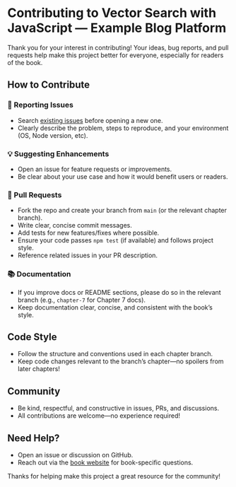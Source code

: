 # Contributing to Vector Search with JavaScript — Example Blog Platform

Thank you for your interest in contributing! Your ideas, bug reports, and pull requests help make this project better for everyone, especially for readers of the book.

## How to Contribute

### 🐛 Reporting Issues
- Search [existing issues](https://github.com/hummusonrails/vector-example-blog-platform/issues) before opening a new one.
- Clearly describe the problem, steps to reproduce, and your environment (OS, Node version, etc).

### 💡 Suggesting Enhancements
- Open an issue for feature requests or improvements.
- Be clear about your use case and how it would benefit users or readers.

### 🔧 Pull Requests
- Fork the repo and create your branch from `main` (or the relevant chapter branch).
- Write clear, concise commit messages.
- Add tests for new features/fixes where possible.
- Ensure your code passes `npm test` (if available) and follows project style.
- Reference related issues in your PR description.

### 📚 Documentation
- If you improve docs or README sections, please do so in the relevant branch (e.g., `chapter-7` for Chapter 7 docs).
- Keep documentation clear, concise, and consistent with the book’s style.

## Code Style
- Follow the structure and conventions used in each chapter branch.
- Keep code changes relevant to the branch’s chapter—no spoilers from later chapters!

## Community
- Be kind, respectful, and constructive in issues, PRs, and discussions.
- All contributions are welcome—no experience required!

## Need Help?
- Open an issue or discussion on GitHub.
- Reach out via the [book website](https://www.vectorsearchbook.com) for book-specific questions.

Thanks for helping make this project a great resource for the community!
